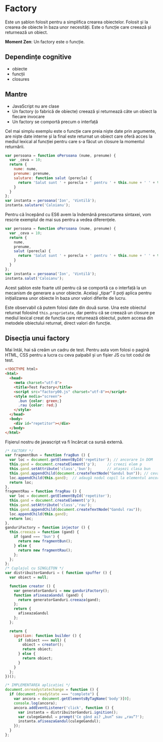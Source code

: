 # Factory

Este un șablon folosit pentru a simplifica crearea obiectelor.
Folosit și la crearea de obiecte în baza unor necesități.
Este o funcție care creează și returnează un obiect.

**Moment Zen**: Un factory este o funcție.

## Dependințe cognitive

- obiecte
- funcții
- closures

## Mantre

 - JavaScript nu are clase
 - Un factory (o fabrică de obiecte) creează și returnează câte un obiect la fiecare invocare
 - Un factory se comportă precum o interfață

Cel mai simplu exemplu este o funcție care preia niște date prin argumente, are niște date interne și la final este returnat un obiect care oferă acces la mediul lexical al funcției pentru care s-a făcut un closure la momentul returnării.

```javascript
var persoana = function oPersoana (nume, prenume) {
  var _ceva = 10;
  return {
    nume: nume,
    prenume: prenume,
    salutare: function salut (porecla) {
      return 'Salut sunt ' + porecla + ' pentru ' + this.nume + ' ' + this.prenume + ' și sunt de nota ' + _ceva;
    }
  }
};
var instanta = persoana('Ion', 'Vintilă');
instanta.salutare('Caloianu');
```

Pentru că începând cu ES6 avem la îndemână prescurtarea sintaxei, vom rescrie exemplul de mai sus pentru a vedea diferențele.

```javascript
var persoana = function oPersoana (nume, prenume) {
  var _ceva = 10;
  return {
    nume,
    prenume,
    salut (porecla) {
      return 'Salut sunt ' + porecla + ' pentru ' + this.nume + ' ' + this.prenume + ' și sunt de nota ' + _ceva;
    }
  }
};
var instanta = persoana('Ion', 'Vintilă');
instanta.salut('Caloianu');
```

Acest șablon este foarte util pentru că se comportă ca o interfață la un mecanism de generare a unor obiecte. Același „tipar” îl poți aplica pentru inițializarea unor obiecte în baza unor valori diferite de lucru.

Este observabil că putem folosi date din două surse. Una este obiectul returnat folosind `this.proprietate`, dar pentru că se creează un closure pe mediul lexical creat de funcția care returnează obiectul, putem accesa din metodele obiectului returnat, direct valori din funcție.

## Disecția unui factory

Mai întâi, hai să creăm un cadru de test. Pentru asta vom folosi o pagină HTML, CSS pentru a lucra cu ceva palpabil și un fișier JS cu tot codul de test.

```html
<!DOCTYPE html>
<html>
  <head>
    <meta charset="utf-8">
    <title>Test Factory</title>
    <script src="factory00.js" charset="utf-8"></script>
    <style media="screen">
      .bun {color: green;}
      .rau {color: red;}
    </style>
  </head>
  <body>
    <div id="repetitor"></div>
  </body>
</html>
```

Fișierul nostru de javascript va fi încărcat ca sursă externă.

```javascript
/* FACTORY */
var fragmentBun = function fragBun () {
  var loc = document.getElementById('repetitor'); // ancorare în DOM
  this.gand = document.createElement('p');     // creezi elem p
  this.gand.setAttribute('class','bun');       // atașezi clasa bun
  this.gand.appendChild(document.createTextNode("Gandul bun")); // ceva text
  loc.appendChild(this.gand);  // adaugă nodul copil la elementul ancoră
  return loc;
},
fragmentRau = function fragRau () {
  var loc = document.getElementById('repetitor');
  this.gand = document.createElement('p');
  this.gand.setAttribute('class','rau');
  this.gand.appendChild(document.createTextNode("Gandul rau"));
  loc.appendChild(this.gand);
  return loc;
},
ganduriFactory = function injector () {
  this.creeaza = function (gand) {
    if (gand === 'bun') {
      return new fragmentBun();
    } else {
      return new fragmentRau();
    };
  };
};
/* Cuplajul cu SINGLETON */
var distribuitorGanduri = ( function spuffer () {
  var obiect = null;

  function creator () {
    var generatorGanduri = new ganduriFactory();
    function afiseazaGandul (gand) {
      return generatorGanduri.creeaza(gand);
    };
    return {
      afiseazaGandul
    };
  };

  return {
    ignition: function builder () {
      if (obiect === null) {
        obiect = creator();
        return obiect;
      } else {
        return obiect;
      }
    }
  };
})();

/* IMPLEMENTAREA aplicației */
document.onreadystatechange = function () {
  if (document.readyState === "complete") {
    var ancora = document.getElementsByTagName('body')[0];
    console.log(ancora);
    ancora.addEventListener('click', function () {
      var instanta = distribuitorGanduri.ignition();
      var culegeGandul = prompt('Ce gând ai? „bun” sau „rau”?');
      instanta.afiseazaGandul(culegeGandul);
    });
  }
};
```
